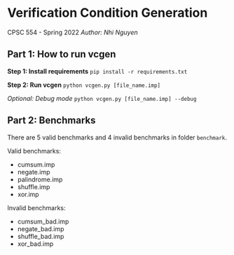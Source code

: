 # Verification Condition Generation
CPSC 554 - Spring 2022
*Author: Nhi Nguyen*

## Part 1: How to run vcgen

**Step 1: Install requirements**
`pip install -r requirements.txt`

**Step 2: Run vcgen**
`python vcgen.py [file_name.imp]`

*Optional: Debug mode*
`python vcgen.py [file_name.imp] --debug`

## Part 2: Benchmarks

There are 5 valid benchmarks and 4 invalid benchmarks in folder `benchmark`.

Valid benchmarks:
* cumsum.imp
* negate.imp
* palindrome.imp
* shuffle.imp
* xor.imp

Invalid benchmarks:
* cumsum_bad.imp
* negate_bad.imp
* shuffle_bad.imp
* xor_bad.imp